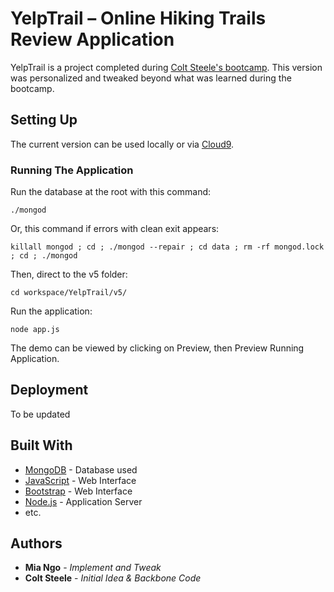 # YelpTrail – Online Hiking Trails Review Application

YelpTrail is a project completed during [Colt Steele's bootcamp](https://www.udemy.com/the-web-developer-bootcamp/). This version was personalized and tweaked beyond what was learned during the bootcamp. 

## Setting Up

The current version can be used locally or via [Cloud9](https://ide.c9.io/miango/yelp-trail).

### Running The Application

Run the database at the root with this command:

```
./mongod
```

Or, this command if errors with clean exit appears:

```
killall mongod ; cd ; ./mongod --repair ; cd data ; rm -rf mongod.lock ; cd ; ./mongod
```

Then, direct to the v5 folder:

```
cd workspace/YelpTrail/v5/
```

Run the application:
```
node app.js
```

The demo can be viewed by clicking on Preview, then Preview Running Application.

## Deployment

To be updated

## Built With

* [MongoDB](https://www.mongodb.com/) - Database used
* [JavaScript](https://www.javascript.com/) - Web Interface
* [Bootstrap](https://getbootstrap.com/) - Web Interface
* [Node.js](https://nodejs.org/en/) - Application Server
* etc.

## Authors

* **Mia Ngo** - *Implement and Tweak* 
* **Colt Steele** - *Initial Idea & Backbone Code* 

